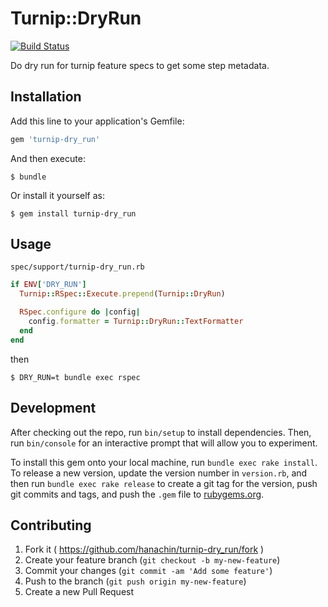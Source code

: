 # Turnip::DryRun
[![Build Status](https://travis-ci.org/hanachin/turnip-dry_run.svg?branch=master)](https://travis-ci.org/hanachin/turnip-dry_run)

Do dry run for turnip feature specs to get some step metadata.

## Installation

Add this line to your application's Gemfile:

```ruby
gem 'turnip-dry_run'
```

And then execute:

    $ bundle

Or install it yourself as:

    $ gem install turnip-dry_run

## Usage

`spec/support/turnip-dry_run.rb`

```rb
if ENV['DRY_RUN']
  Turnip::RSpec::Execute.prepend(Turnip::DryRun)

  RSpec.configure do |config|
    config.formatter = Turnip::DryRun::TextFormatter
  end
end
```

then

```
$ DRY_RUN=t bundle exec rspec
```

## Development

After checking out the repo, run `bin/setup` to install dependencies. Then, run `bin/console` for an interactive prompt that will allow you to experiment.

To install this gem onto your local machine, run `bundle exec rake install`. To release a new version, update the version number in `version.rb`, and then run `bundle exec rake release` to create a git tag for the version, push git commits and tags, and push the `.gem` file to [rubygems.org](https://rubygems.org).

## Contributing

1. Fork it ( https://github.com/hanachin/turnip-dry_run/fork )
2. Create your feature branch (`git checkout -b my-new-feature`)
3. Commit your changes (`git commit -am 'Add some feature'`)
4. Push to the branch (`git push origin my-new-feature`)
5. Create a new Pull Request
